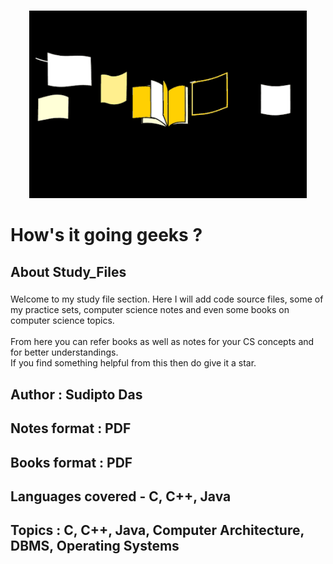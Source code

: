 ###

<div align="center">
  <img height="300" src="https://github.com/isudiptodas/isudiptodas/blob/main/Github_Study_Files.gif"  />
</div>

###

<h1 align="left">How's it going geeks ?</h1>

###

<h2 align="left">About Study_Files</h2>

###

<p align="left">Welcome to my study file section. Here I will add code source files, some of my practice sets, computer science notes and even some books on computer science topics.<br><br>From here you can refer books as well as notes for your CS concepts and for better understandings.<br>If you find something helpful from this then do give it a star.</p>

###

<h2 align="left">Author : Sudipto Das</h2>

###

<h2 align="left">Notes format : PDF</h2>

###

<h2 align="left">Books format : PDF</h2>

###

<h2 align="left">Languages covered - C, C++, Java</h2>

###

<h2 align="left">Topics : C, C++, Java, Computer Architecture, DBMS, Operating Systems</h2>


###
